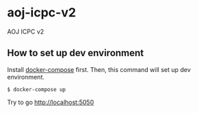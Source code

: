 # aoj-icpc-v2
AOJ ICPC v2

## How to set up dev environment
Install [docker-compose](https://docs.docker.com/compose/install/) first.
Then, this command will set up dev environment.
```
$ docker-compose up
```
Try to go [http://localhost:5050](http://localhost:5050)

